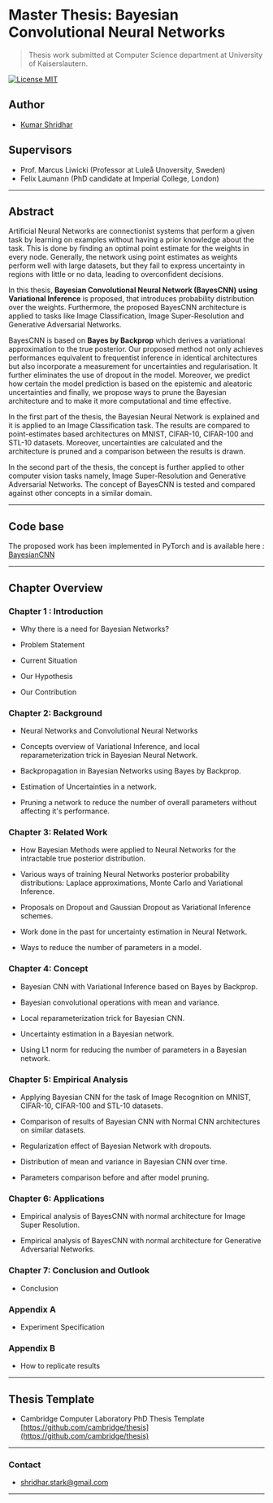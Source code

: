 Master Thesis: Bayesian Convolutional Neural Networks 
======================================================

> Thesis work submitted at Computer Science department at University of Kaiserslautern.

[![License MIT](http://img.shields.io/badge/license-MIT-brightgreen.svg)](license.md)

## Author
*   [Kumar Shridhar](https://kumar-shridhar.github.io/)

## Supervisors
*   Prof. Marcus Liwicki (Professor at Luleå Unoversity, Sweden)
*   Felix Laumann (PhD candidate at Imperial College, London)


---------------------------------------------------------------------------------------------------------

## Abstract

Artificial Neural Networks are connectionist systems that perform a given task by learning on examples without having a prior knowledge about the task. This is done by finding an optimal point estimate for the weights in every node.
Generally, the network using point estimates as weights perform well with large datasets, but they fail to express uncertainty in regions with little or no data, leading to overconfident decisions.

In this thesis, **Bayesian Convolutional Neural Network (BayesCNN) using Variational Inference** is proposed, that introduces probability distribution over the weights. Furthermore, the proposed BayesCNN architecture is applied to tasks like Image Classification, Image Super-Resolution and Generative Adversarial Networks.

BayesCNN is based on **Bayes by Backprop** which derives a variational approximation to the true posterior. 
Our proposed method not only achieves performances equivalent to frequentist inference in identical architectures but also incorporate a measurement for uncertainties and regularisation. It further eliminates the use of dropout in the model. Moreover, we predict how certain the model prediction is based on the epistemic and aleatoric uncertainties and finally, we propose ways to prune the Bayesian architecture and to make it more computational and time effective. 

In the first part of the thesis, the Bayesian Neural Network is explained and it is applied to an Image Classification task. The results are compared to point-estimates based architectures on MNIST, CIFAR-10, CIFAR-100 and STL-10 datasets. Moreover, uncertainties are calculated and the architecture is pruned and a comparison between the results is drawn.

In the second part of the thesis, the concept is further applied to other computer vision tasks namely, Image Super-Resolution and Generative Adversarial Networks. The concept of BayesCNN is tested and compared against other concepts in a similar domain.

---------------------------------------------------------------------------------------------------------

## Code base

The proposed work has been implemented in PyTorch and is available here : [BayesianCNN](https://github.com/kumar-shridhar/PyTorch-BayesianCNN)

---------------------------------------------------------------------------------------------------------

## Chapter Overview


### Chapter 1 : Introduction

*   Why there is a need for Bayesian Networks?

*   Problem Statement 

*   Current Situation

*   Our Hypothesis

*   Our Contribution


### Chapter 2: Background

*   Neural Networks and Convolutional Neural Networks

*   Concepts overview of Variational Inference, and local reparameterization trick in Bayesian Neural Network.

*   Backpropagation in Bayesian Networks using Bayes by Backprop.

*   Estimation of Uncertainties in a network.

*   Pruning a network to reduce the number of overall parameters without affecting it's performance.


### Chapter 3: Related Work

*   How Bayesian Methods were applied to Neural Networks for the intractable true posterior distribution.

*   Various ways of training Neural Networks posterior probability distributions: Laplace approximations, Monte Carlo and    Variational Inference.

*   Proposals on Dropout and Gaussian Dropout as Variational Inference schemes.

*   Work done in the past for uncertainty estimation in Neural Network.

*   Ways to reduce the number of parameters in a model.

### Chapter 4: Concept

*   Bayesian CNN with Variational Inference based on Bayes by Backprop.

*   Bayesian convolutional operations with mean and variance.

*   Local reparameterization trick for Bayesian CNN.

*   Uncertainty estimation in a Bayesian network.

*   Using L1 norm for reducing the number of parameters in a Bayesian network.

### Chapter 5: Empirical Analysis

*   Applying Bayesian CNN for the task of Image Recognition on MNIST, CIFAR-10, CIFAR-100 and STL-10 datasets.

*   Comparison of results of Bayesian CNN with Normal CNN architectures on similar datasets.

*   Regularization effect of Bayesian Network with dropouts.

*   Distribution of mean and variance in Bayesian CNN over time.

*   Parameters comparison before and after model pruning. 

### Chapter 6: Applications

*   Empirical analysis of BayesCNN with normal architecture for Image Super Resolution.

*   Empirical analysis of BayesCNN with normal architecture for Generative Adversarial Networks.

### Chapter 7: Conclusion and Outlook

*   Conclusion

### Appendix A

*   Experiment Specification

### Appendix B

*   How to replicate results

----------------------------------------------------------------------------------------------------------


## Thesis Template

*   Cambridge Computer Laboratory PhD Thesis Template [https://github.com/cambridge/thesis](https://github.com/cambridge/thesis)

----------------------------------------------------------------------------------------------------------

### Contact

*   shridhar.stark@gmail.com

---------------------------------------------------------------------------------------------------------

